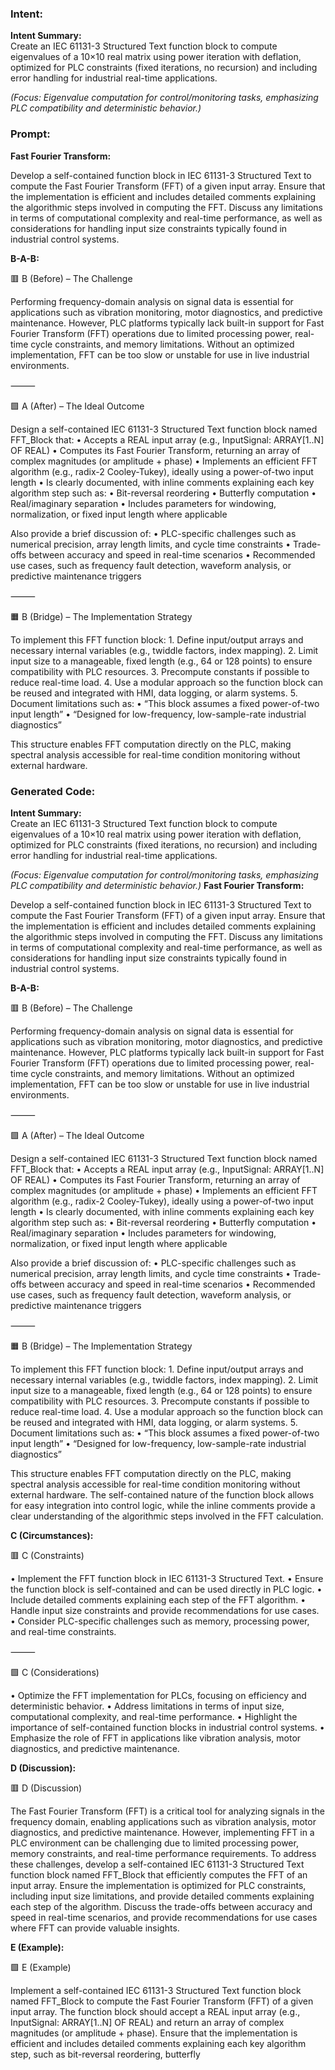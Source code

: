 ### Intent:
**Intent Summary:**  
Create an IEC 61131-3 Structured Text function block to compute eigenvalues of a 10×10 real matrix using power iteration with deflation, optimized for PLC constraints (fixed iterations, no recursion) and including error handling for industrial real-time applications.  

*(Focus: Eigenvalue computation for control/monitoring tasks, emphasizing PLC compatibility and deterministic behavior.)*

### Prompt:
**Fast Fourier Transform:**

Develop a self-contained function block in IEC 61131-3 Structured Text to compute the Fast Fourier Transform (FFT) of a given input array. Ensure that the implementation is efficient and includes detailed comments explaining the algorithmic steps involved in computing the FFT. Discuss any limitations in terms of computational complexity and real-time performance, as well as considerations for handling input size constraints typically found in industrial control systems.

**B-A-B:**

🟥 B (Before) – The Challenge

Performing frequency-domain analysis on signal data is essential for applications such as vibration monitoring, motor diagnostics, and predictive maintenance. However, PLC platforms typically lack built-in support for Fast Fourier Transform (FFT) operations due to limited processing power, real-time cycle constraints, and memory limitations. Without an optimized implementation, FFT can be too slow or unstable for use in live industrial environments.

⸻

🟩 A (After) – The Ideal Outcome

Design a self-contained IEC 61131-3 Structured Text function block named FFT_Block that:
	•	Accepts a REAL input array (e.g., InputSignal: ARRAY[1..N] OF REAL)
	•	Computes its Fast Fourier Transform, returning an array of complex magnitudes (or amplitude + phase)
	•	Implements an efficient FFT algorithm (e.g., radix-2 Cooley-Tukey), ideally using a power-of-two input length
	•	Is clearly documented, with inline comments explaining each key algorithm step such as:
	•	Bit-reversal reordering
	•	Butterfly computation
	•	Real/imaginary separation
	•	Includes parameters for windowing, normalization, or fixed input length where applicable

Also provide a brief discussion of:
	•	PLC-specific challenges such as numerical precision, array length limits, and cycle time constraints
	•	Trade-offs between accuracy and speed in real-time scenarios
	•	Recommended use cases, such as frequency fault detection, waveform analysis, or predictive maintenance triggers

⸻

🟧 B (Bridge) – The Implementation Strategy

To implement this FFT function block:
	1.	Define input/output arrays and necessary internal variables (e.g., twiddle factors, index mapping).
	2.	Limit input size to a manageable, fixed length (e.g., 64 or 128 points) to ensure compatibility with PLC resources.
	3.	Precompute constants if possible to reduce real-time load.
	4.	Use a modular approach so the function block can be reused and integrated with HMI, data logging, or alarm systems.
	5.	Document limitations such as:
	•	“This block assumes a fixed power-of-two input length”
	•	“Designed for low-frequency, low-sample-rate industrial diagnostics”

This structure enables FFT computation directly on the PLC, making spectral analysis accessible for real-time condition monitoring without external hardware.

### Generated Code:
**Intent Summary:**  
Create an IEC 61131-3 Structured Text function block to compute eigenvalues of a 10×10 real matrix using power iteration with deflation, optimized for PLC constraints (fixed iterations, no recursion) and including error handling for industrial real-time applications.  

*(Focus: Eigenvalue computation for control/monitoring tasks, emphasizing PLC compatibility and deterministic behavior.)*
**Fast Fourier Transform:**

Develop a self-contained function block in IEC 61131-3 Structured Text to compute the Fast Fourier Transform (FFT) of a given input array. Ensure that the implementation is efficient and includes detailed comments explaining the algorithmic steps involved in computing the FFT. Discuss any limitations in terms of computational complexity and real-time performance, as well as considerations for handling input size constraints typically found in industrial control systems.

**B-A-B:**

🟥 B (Before) – The Challenge

Performing frequency-domain analysis on signal data is essential for applications such as vibration monitoring, motor diagnostics, and predictive maintenance. However, PLC platforms typically lack built-in support for Fast Fourier Transform (FFT) operations due to limited processing power, real-time cycle constraints, and memory limitations. Without an optimized implementation, FFT can be too slow or unstable for use in live industrial environments.

⸻

🟩 A (After) – The Ideal Outcome

Design a self-contained IEC 61131-3 Structured Text function block named FFT_Block that:
	•	Accepts a REAL input array (e.g., InputSignal: ARRAY[1..N] OF REAL)
	•	Computes its Fast Fourier Transform, returning an array of complex magnitudes (or amplitude + phase)
	•	Implements an efficient FFT algorithm (e.g., radix-2 Cooley-Tukey), ideally using a power-of-two input length
	•	Is clearly documented, with inline comments explaining each key algorithm step such as:
	•	Bit-reversal reordering
	•	Butterfly computation
	•	Real/imaginary separation
	•	Includes parameters for windowing, normalization, or fixed input length where applicable

Also provide a brief discussion of:
	•	PLC-specific challenges such as numerical precision, array length limits, and cycle time constraints
	•	Trade-offs between accuracy and speed in real-time scenarios
	•	Recommended use cases, such as frequency fault detection, waveform analysis, or predictive maintenance triggers

⸻

🟧 B (Bridge) – The Implementation Strategy

To implement this FFT function block:
	1.	Define input/output arrays and necessary internal variables (e.g., twiddle factors, index mapping).
	2.	Limit input size to a manageable, fixed length (e.g., 64 or 128 points) to ensure compatibility with PLC resources.
	3.	Precompute constants if possible to reduce real-time load.
	4.	Use a modular approach so the function block can be reused and integrated with HMI, data logging, or alarm systems.
	5.	Document limitations such as:
	•	“This block assumes a fixed power-of-two input length”
	•	“Designed for low-frequency, low-sample-rate industrial diagnostics”

This structure enables FFT computation directly on the PLC, making spectral analysis accessible for real-time condition monitoring without external hardware. The self-contained nature of the function block allows for easy integration into control logic, while the inline comments provide a clear understanding of the algorithmic steps involved in the FFT calculation.

**C (Circumstances):**

🟥 C (Constraints)

•	Implement the FFT function block in IEC 61131-3 Structured Text.
•	Ensure the function block is self-contained and can be used directly in PLC logic.
•	Include detailed comments explaining each step of the FFT algorithm.
•	Handle input size constraints and provide recommendations for use cases.
•	Consider PLC-specific challenges such as memory, processing power, and real-time constraints.

⸻

🟩 C (Considerations)

•	Optimize the FFT implementation for PLCs, focusing on efficiency and deterministic behavior.
•	Address limitations in terms of input size, computational complexity, and real-time performance.
•	Highlight the importance of self-contained function blocks in industrial control systems.
•	Emphasize the role of FFT in applications like vibration analysis, motor diagnostics, and predictive maintenance.

**D (Discussion):**

🟥 D (Discussion)

The Fast Fourier Transform (FFT) is a critical tool for analyzing signals in the frequency domain, enabling applications such as vibration analysis, motor diagnostics, and predictive maintenance. However, implementing FFT in a PLC environment can be challenging due to limited processing power, memory constraints, and real-time performance requirements. To address these challenges, develop a self-contained IEC 61131-3 Structured Text function block named FFT_Block that efficiently computes the FFT of an input array. Ensure the implementation is optimized for PLC constraints, including input size limitations, and provide detailed comments explaining each step of the algorithm. Discuss the trade-offs between accuracy and speed in real-time scenarios, and provide recommendations for use cases where FFT can provide valuable insights.

**E (Example):**

🟩 E (Example)

Implement a self-contained IEC 61131-3 Structured Text function block named FFT_Block to compute the Fast Fourier Transform (FFT) of a given input array. The function block should accept a REAL input array (e.g., InputSignal: ARRAY[1..N] OF REAL) and return an array of complex magnitudes (or amplitude + phase). Ensure that the implementation is efficient and includes detailed comments explaining each key algorithm step, such as bit-reversal reordering, butterfly
